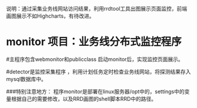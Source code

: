 说明：通过采集业务线网站访问结果，利用rrdtool工具出图展示页面监控，前端画图展示不如Highcharts，有待改进。
# monitor 项目：业务线分布式监控程序
#主程序包含webmonitor和publicclass
启动monitor后，实现监控页面展示。

#detector是监控采集程序 ，利用计划任务定时检查业务线网站，将探测结果存入mysql数据库中。

###特别注意地方： 程序monitor是部署在linux服务器/opt中的，settings中的变量根据自己的需要修改，以及RRD画图的shell脚本RRD中的路径。


